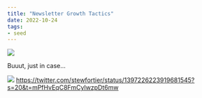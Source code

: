 ```yaml
---
title: "Newsletter Growth Tactics"
date: 2022-10-24
tags:
- seed
---
```


![](/images/Pasted%20image%2020221024103949.png)

Buuut, just in case...

![](/images/Pasted%20image%2020221024103509.png)
https://twitter.com/stewfortier/status/1397226223919681545?s=20&t=mPfHvEqC8FmCyIwzpDt6mw